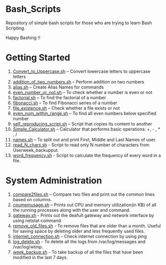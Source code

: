 # Bash_Scripts
Repository of simple bash scripts for those who are trying to learn Bash Scripting.

Happy Bashing !!

# Getting Started

1.	[Convert_to_Uppercase.sh](https://github.com/PradeepRavichandran1811/Bash_Scripts/blob/master/Convert_to_Uppercase.sh) – Convert lowercase letters to uppercase letters
2.	[addition_of_two_numbers.sh](https://github.com/PradeepRavichandran1811/Bash_Scripts/blob/master/addition_of_two_numbers.sh) – Perform addition on two numbers
3.	[alias.sh](https://github.com/PradeepRavichandran1811/Bash_Scripts/blob/master/alias.sh) – Create Alias Names for commands
4.	[even_number_or_not.sh](https://github.com/PradeepRavichandran1811/Bash_Scripts/blob/master/even_number_or_not.sh) – To check whether a number is even or not
5.	[factorial.sh](https://github.com/PradeepRavichandran1811/Bash_Scripts/blob/master/factorial.sh) – To find the factorial of a number
6.	[fibonacci.sh](https://github.com/PradeepRavichandran1811/Bash_Scripts/blob/master/fibonacci.sh) – To find Fibonacci series of a number
7.	[file_existence.sh](https://github.com/PradeepRavichandran1811/Bash_Scripts/blob/master/file_existence.sh) – Check whether a file exists or not
8.	[even_num_within_range.sh](https://github.com/PradeepRavichandran1811/Bash_Scripts/blob/master/even_num_within_range.sh) – To find all even numbers below specified number
9.	[self_reproducing_script.sh](https://github.com/PradeepRavichandran1811/Bash_Scripts/blob/master/self_reproducing_script.sh) – Script that copies its content to another
10.	[Simple_Calculator.sh](https://github.com/PradeepRavichandran1811/Bash_Scripts/blob/master/Simple_Calculator.sh) – Calculator that performs basic operations: +, - , * , /
11.	[names.sh](https://github.com/PradeepRavichandran1811/Bash_Scripts/blob/master/names.sh) – To split out and print First, Middle and Last Names of user.
12. [read_N_chars.sh](https://github.com/PradeepRavichandran1811/Bash_Scripts/blob/master/read_N_chars.sh) - Script to read only N number of characters from Userweek_backupput.
13. [word_frequency.sh](https://github.com/PradeepRavichandran1811/Bash_Scripts/blob/master/word_frequency.sh) - Script to calculate the frequency of every word in a file.

# System Administration

1.	[compare2files.sh](https://github.com/PradeepRavichandran1811/Bash_Scripts/blob/master/compare2files.sh) – Compare two files and print out the common lines based on columns.
2.	[cpumemusage.sh](https://github.com/PradeepRavichandran1811/Bash_Scripts/blob/master/cpumemusage.sh) – Prints out CPU and memory utilization(in KB) of all the running processes along with the user and command.
3. [gateway.sh](https://github.com/PradeepRavichandran1811/Bash_Scripts/blob/master/gateway.sh) - Prints out the deafult gateway and network interface by using netstat command.
4. [remove_old_files.sh](https://github.com/PradeepRavichandran1811/Bash_Scripts/blob/master/remove_old_files.sh) - To remove files that are older than a month. Useful for saving space by deleting older and less frequently used files.
5. [internet_connection.sh](https://github.com/PradeepRavichandran1811/Bash_Scripts/blob/master/internet_connection.sh) – Check internet connection by using ping
6. [log_delete.sh](https://github.com/PradeepRavichandran1811/Bash_Scripts/blob/master/log_delete.sh) - To delete all the logs from /var/log/messages and /var/log/wtmp.
7. [week_backup.sh](https://github.com/PradeepRavichandran1811/Bash_Scripts/blob/master/week_backup.sh) - To take backup of all the files that have been modified in the last 7 days.

